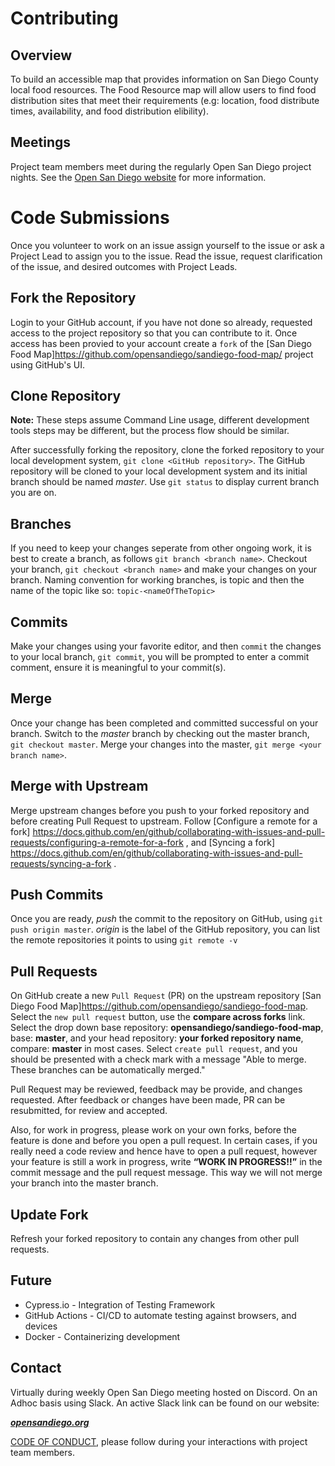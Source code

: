 # Contributing

## Overview

To build an accessible map that provides information on San Diego County local food resources. The Food Resource map will allow users to find food distribution sites that meet their requirements (e.g: location, food distribute times, availability, and food distribution elibility).

## Meetings

Project team members meet during the regularly Open San Diego project nights. See the [Open San Diego website](https://opensandiego.org/) for more information.


# Code Submissions 
Once you volunteer to work on an issue assign yourself to the issue or ask a Project Lead to assign you to the issue.  Read the issue, request clarification of the issue, and desired outcomes with Project Leads. 
## Fork the Repository
Login to your GitHub account, if you have not done so already, requested access to the project repository so that you can contribute to it.   Once access has been provied to your account create a  `fork` of the [San Diego Food Map]https://github.com/opensandiego/sandiego-food-map/ project using GitHub's UI.

## Clone Repository

**Note:** These steps assume Command Line usage, different development tools steps may be different, but the process flow should be similar.

After successfully forking the repository, clone the forked repository to your local development system, `git clone <GitHub repository>`.  The GitHub repository will be cloned to your local development system and its initial branch should be named *master*.  Use `git status` to display current branch you are on.

## Branches
If you need to keep your changes seperate from other ongoing work, it is best to create a branch, as follows `git branch <branch name>`.  Checkout your branch, `git checkout <branch name>` and make your changes on your branch. Naming convention for working branches, is topic and then the name of the topic like so: `topic-<nameOfTheTopic>`

## Commits
Make your changes using your favorite editor, and then `commit` the changes to your local branch, `git commit`, you will be prompted to enter a commit comment, ensure it is meaningful to your commit(s).

## Merge
Once your change has been completed and committed successful on your branch.  Switch to the *master* branch by checking out the master branch, `git checkout master`.  Merge your changes into the master, `git merge <your branch name>`.

## Merge with Upstream
Merge upstream changes before you push to your forked repository and before creating Pull Request to upstream.  Follow [Configure a remote for a fork] https://docs.github.com/en/github/collaborating-with-issues-and-pull-requests/configuring-a-remote-for-a-fork , and [Syncing a fork] https://docs.github.com/en/github/collaborating-with-issues-and-pull-requests/syncing-a-fork .

## Push Commits
Once you are ready, *push* the commit to the repository on GitHub, using `git push origin master`.  *origin* is the label of the GitHub repository, you can list the remote repositories it points to using `git remote -v`

   ## Pull Requests
On GitHub create a new `Pull Request` (PR) on the upstream repository [San Diego Food Map]https://github.com/opensandiego/sandiego-food-map.  Select the `new pull request` button, use the **compare across forks** link. Select the drop down base repository: **opensandiego/sandiego-food-map**, base: **master**, and your head repository: **your forked repository name**, compare: **master** in most cases.  Select `create pull request`, and you should be presented with a check mark with a message "Able to merge.  These branches can be automatically merged." 

Pull Request may be reviewed, feedback may be provide, and changes requested.  After feedback or changes have been made, PR can be resubmitted, for review and accepted.

Also, for work in progress, please work on your own forks, before the feature is done and before you open a pull request.
In certain cases, if you really need a code review and hence have to open a pull request, however your feature is still a work in progress, write **“WORK IN PROGRESS!!”** in the commit message and the pull request message. This way we will not merge your branch into the master branch.

   ## Update Fork
Refresh your forked repository to contain any changes from other pull requests.

## Future
* Cypress.io - Integration of Testing Framework
* GitHub Actions - CI/CD to automate testing against browsers, and devices
* Docker - Containerizing development 
## Contact

Virtually during weekly Open San Diego meeting hosted on Discord.  On an Adhoc basis using Slack. An active Slack link can be found on our website:

***[opensandiego.org](https://opensandiego.org/)***

[CODE OF CONDUCT](/docs/Code_of_Conduct.md),  please follow during your interactions with project team members.
